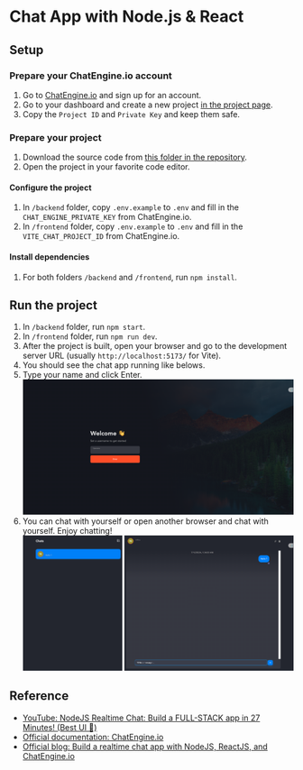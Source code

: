 # Chat App with Node.js & React

## Setup

### Prepare your ChatEngine.io account

1. Go to [ChatEngine.io](https://chatengine.io/) and sign up for an account.
2. Go to your dashboard and create a new project [in the project page](https://chatengine.io/projects).
3. Copy the `Project ID` and `Private Key` and keep them safe.

### Prepare your project

1. Download the source code from [this folder in the repository](https://github.com/pkmiya/handson/tree/master/nodejs-reactjs-chat).
2. Open the project in your favorite code editor.

#### Configure the project

1. In `/backend` folder, copy `.env.example` to `.env` and fill in the `CHAT_ENGINE_PRIVATE_KEY` from ChatEngine.io.
2. In `/frontend` folder, copy `.env.example` to `.env` and fill in the `VITE_CHAT_PROJECT_ID` from ChatEngine.io.

#### Install dependencies

1. For both folders `/backend` and `/frontend`, run `npm install`.

## Run the project

1. In `/backend` folder, run `npm start`.
2. In `/frontend` folder, run `npm run dev`.
3. After the project is built, open your browser and go to the development server URL (usually `http://localhost:5173/` for Vite).
4. You should see the chat app running like belows.
5. Type your name and click Enter.
   ![Auth page](./assets/image-1.png)
6. You can chat with yourself or open another browser and chat with yourself. Enjoy chatting!
   ![Chats page](./assets/image-2.png)

## Reference

- [YouTube: NodeJS Realtime Chat: Build a FULL-STACK app in 27 Minutes! (Best UI 🤩)](https://youtu.be/Fzv-rgwcFKk?si=B_8A0yNF18Lh-eB1)
- [Official documentation: ChatEngine.io](https://chatengine.io/docs)
- [Official blog: Build a realtime chat app with NodeJS, ReactJS, and ChatEngine.io](https://blog.chatengine.io/fullstack-chat/nodejs-reactjs)
